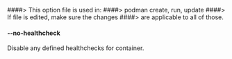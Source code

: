 ####> This option file is used in:
####>   podman create, run, update
####> If file is edited, make sure the changes
####> are applicable to all of those.
#### **--no-healthcheck**

Disable any defined healthchecks for container.
